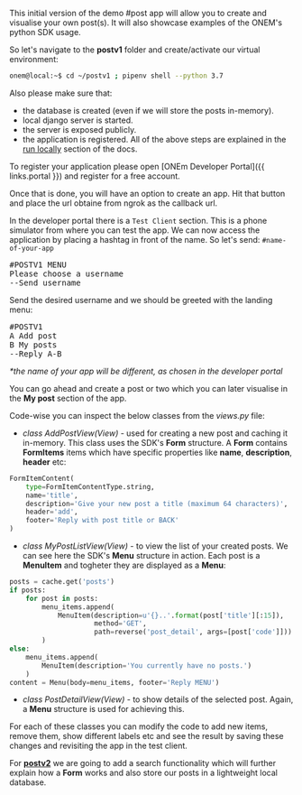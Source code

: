 This initial version of the demo #post app will allow you to create and visualise your own post(s). It will also showcase examples of the ONEM's python SDK usage.

So let's navigate to the **postv1** folder and create/activate our virtual environment:

```bash
onem@local:~$ cd ~/postv1 ; pipenv shell --python 3.7
```


Also please make sure that:

 - the database is created (even if we will store the posts in-memory).
 - local django server is started.
 - the server is exposed publicly.
 - the application is registered.
All of the above steps are explained in the [run locally](/getting_started/python_run_local/) section of the docs.


To register your application please open [ONEm Developer Portal]({{ links.portal }}) and register for a free account.

Once that is done, you will have an option to create an app. Hit that button and place the url obtaine from ngrok as the callback url.

In the developer portal there is a `Test Client` section. This is a phone simulator from where you can test the app.
We can now access the application by placing a hashtag in front of the name. So let's send: `#name-of-your-app`

<pre>
#POSTV1 MENU
Please choose a username
--Send username
</pre>

Send the desired username and we should be greeted with the landing menu:

<pre>
#POSTV1
A Add post
B My posts
--Reply A-B
</pre>

_*the name of your app will be different, as chosen in the developer portal_

You can go ahead and create a post or two which you can later visualise in the **My post** section of the app.

Code-wise you can inspect the below classes from the *views.py* file:

 - *class AddPostView(View)* - used for creating a new post and caching it in-memory. This class uses the SDK's **Form** structure. A **Form** contains **FormItems** items which have specific properties like **name**, **description**, **header** etc:
```python
FormItemContent(
    type=FormItemContentType.string,
    name='title',
    description='Give your new post a title (maximum 64 characters)',
    header='add',
    footer='Reply with post title or BACK'
)
```
 - *class MyPostListView(View)* - to view the list of your created posts. We can see here the SDK's **Menu** structure in action. Each post is a **MenuItem** and togheter they are displayed as a **Menu**:
```python
posts = cache.get('posts')                                              
if posts:                                                               
    for post in posts:                                                  
        menu_items.append(                                              
            MenuItem(description=u'{}..'.format(post['title'][:15]),    
                     method='GET',                                      
                     path=reverse('post_detail', args=[post['code']]))  
        )                                                               
else:                                                                   
    menu_items.append(                                                  
        MenuItem(description='You currently have no posts.')            
    )                                                                   
content = Menu(body=menu_items, footer='Reply MENU') 
```

 - *class PostDetailView(View)* - to show details of the selected post. Again, a **Menu** structure is used for achieving this.

For each of these classes you can modify the code to add new items, remove them, show different labels etc and see the result by saving these changes and revisiting the app in the test client.


For **[postv2](/use_case/postv2/)** we are going to add a search functionality which will further explain how a **Form** works and also store our posts in a lightweight local database.
